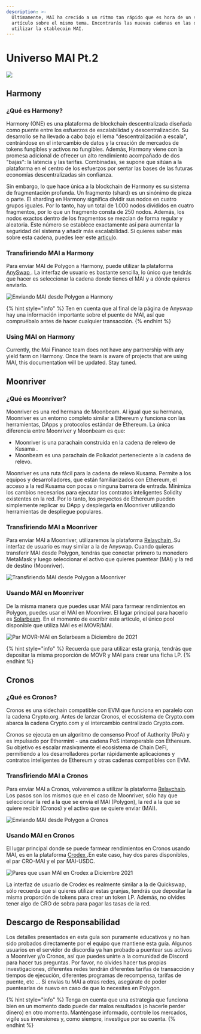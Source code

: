 ```yaml
---
description: >-
  Últimamente, MAI ha crecido a un ritmo tan rápido que es hora de un segundo
  artículo sobre el mismo tema. Encontrarás las nuevas cadenas en las que puedes
  utilizar la stablecoin MAI.
---
```


# Universo MAI Pt.2

![](.gitbook/assets/MAI.png)

## Harmony

### ¿Qué es Harmony?

Harmony (ONE) es una plataforma de blockchain descentralizada diseñada como puente entre los esfuerzos de escalabilidad y descentralización. Su desarrollo se ha llevado a cabo bajo el lema "descentralización a escala", centrándose en el intercambio de datos y la creación de mercados de tokens fungibles y activos no fungibles. Además, Harmony viene con la promesa adicional de ofrecer un alto rendimiento acompañado de dos "bajas": la latencia y las tarifas. Combinadas, se supone que sitúan a la plataforma en el centro de los esfuerzos por sentar las bases de las futuras economías descentralizadas sin confianza.&#x20;

Sin embargo, lo que hace única a la blockchain de Harmony es su sistema de fragmentación profunda. Un fragmento (shard) es un sinónimo de pieza o parte. El sharding en Harmony significa dividir sus nodos en cuatro grupos iguales. Por lo tanto, hay un total de 1.000 nodos divididos en cuatro fragmentos, por lo que un fragmento consta de 250 nodos. Además, los nodos exactos dentro de los fragmentos se mezclan de forma regular y aleatoria. Este número se establece exactamente así para aumentar la seguridad del sistema y añadir más escalabilidad. Si quieres saber más sobre esta cadena, puedes leer este [articul](https://guarda.com/academy/crypto/what-is-harmony/)o.

### Transfiriendo MAI a Harmony

Para enviar MAI de Polygon a Harmony, puede utilizar la plataforma [AnySwap ](https://anyswap.exchange/#/router). La interfaz de usuario es bastante sencilla, lo único que tendrás que hacer es seleccionar la cadena donde tienes el MAI y a dónde quieres enviarlo.

![ Enviando MAI desde Polygon a Harmony](<.gitbook/assets/MAI - Harmony.JPG>)

{% hint style="info" %}
Ten en cuenta que al final de la página de Anyswap hay una información importante sobre el puente de MAI, así que compruébalo antes de hacer cualquier transacción.
{% endhint %}

### Using MAI on Harmony

Currently, the Mai Finance team does not have any partnership with any yield farm on Harmony. Once the team is aware of projects that are using MAI, this documentation will be updated. Stay tuned.

## Moonriver

### ¿Qué es Moonriver?

Moonriver es una red hermana de Moonbeam. Al igual que su hermana, Moonriver es un entorno completo similar a Ethereum y funciona con las herramientas, DApps y protocolos estándar de Ethereum. La única diferencia entre Moonriver y Moonbeam es que:

* Moonriver is una parachain construida en la cadena de relevo de Kusama .
* Moonbeam es una parachain de Polkadot perteneciente a la cadena de relevo.

Moonriver es una ruta fácil para la cadena de relevo Kusama. Permite a los equipos y desarrolladores, que están familiarizados con Ethereum, el acceso a la red Kusama con pocas o ninguna barrera de entrada. Minimiza los cambios necesarios para ejecutar los contratos inteligentes Solidity existentes en la red. Por lo tanto, los proyectos de Ethereum pueden simplemente replicar su DApp y desplegarla en Moonriver utilizando herramientas de despliegue populares.

### Transfiriendo MAI a Moonriver

Para enviar MAI a Moonriver, utilizaremos la plataforma [Relaychain ](https://app.relaychain.com/transfer#/cross-chain-bridge-transfer).Su interfaz de usuario es muy similar a la de Anyswap. Cuando quieras transferir MAI desde Polygon, tendrás que conectar primero tu monedero MetaMask y luego seleccionar el activo que quieres puentear (MAI) y la red de destino (Moonriver).

![Transfiriendo MAI desde Polygon a Moonriver](<.gitbook/assets/relay movr.JPG>)

### Usando MAI en Moonriver

De la misma manera que puedes usar MAI para farmear rendimientos en Polygon, puedes usar el MAI en Moonriver. El lugar principal para hacerlo es [Solarbeam](https://app.solarbeam.io/farm). En el momento de escribir este artículo, el único pool disponible que utiliza MAI es el MOVR/MAI.

![Par MOVR-MAI en Solarbeam a Diciembre de 2021](.gitbook/assets/MOVR-MAI.JPG)

{% hint style="info" %}
Recuerda que para utilizar esta granja, tendrás que depositar la misma proporción de MOVR y MAI para crear una ficha LP.
{% endhint %}

## Cronos

### ¿Qué es Cronos?

Cronos es una sidechain compatible con EVM que funciona en paralelo con la cadena Crypto.org. Antes de lanzar Cronos, el ecosistema de Crypto.com abarca la cadena Crypto.com y el intercambio centralizado Crypto.com.&#x20;

Cronos se ejecuta en un algoritmo de consenso Proof of Authority (PoA) y es impulsado por Ethermint - una cadena PoS interoperable con Ethereum. Su objetivo es escalar masivamente el ecosistema de Chain DeFi, permitiendo a los desarrolladores portar rápidamente aplicaciones y contratos inteligentes de Ethereum y otras cadenas compatibles con EVM.

### Transfiriendo MAI a Cronos

Para enviar MAI a Cronos, volveremos a utilizar la plataforma [Relaychain](https://app.relaychain.com/transfer#/cross-chain-bridge-transfer). Los pasos son los mismos que en el caso de Moonriver, sólo hay que seleccionar la red a la que se envía el MAI (Polygon), la red a la que se quiere recibir (Cronos) y el activo que se quiere enviar (MAI).

![Enviando MAI desde Polygon a Cronos](.gitbook/assets/cronos.JPG)

### Usando MAI en Cronos

El lugar principal donde se puede farmear rendimientos en Cronos usando MAI, es en la plataforma [Crodex ](https://swap.crodex.app/#/rewards/pair).En este caso, hay dos pares disponibles, el par CRO-MAI y el par MAI-USDC.

![Pares que usan MAI en Crodex a Diciembre 2021](.gitbook/assets/crodex.JPG)

La interfaz de usuario de Crodex es realmente similar a la de Quickswap, sólo recuerda que si quieres utilizar estas granjas, tendrás que depositar la misma proporción de tokens para crear un token LP. Además, no olvides tener algo de CRO de sobra para pagar las tasas de la red.

## Descargo de Responsabilidad

Los detalles presentados en esta guía son puramente educativos y no han sido probados directamente por el equipo que mantiene esta guía. Algunos usuarios en el servidor de discordia ya han probado a puentear sus activos a Moonriver y/o Cronos, así que puedes unirte a la comunidad de Discord para hacer tus preguntas. Por favor, no olvides hacer tus propias investigaciones, diferentes redes tendrán diferentes tarifas de transacción y tiempos de ejecución, diferentes programas de recompensa, tarifas de puente, etc ... Si envías tu MAI a otras redes, asegúrate de poder puentearlas de nuevo en caso de que lo necesites en Polygon.

{% hint style="info" %}
Tenga en cuenta que una estrategia que funciona bien en un momento dado puede dar malos resultados (o hacerle perder dinero) en otro momento. Manténgase informado, controle los mercados, vigile sus inversiones y, como siempre, investigue por su cuenta.
{% endhint %}
